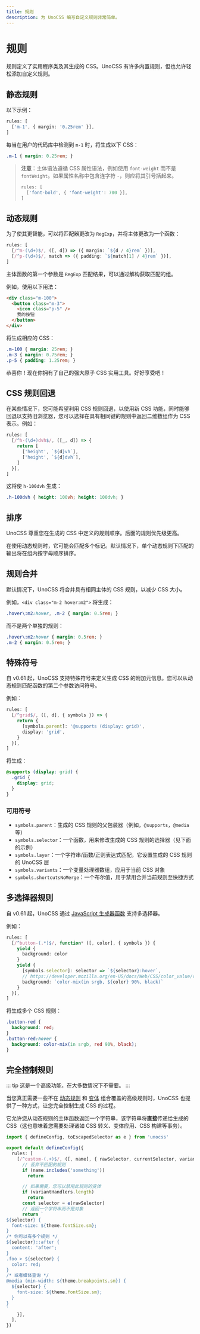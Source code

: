 ```yaml
---
title: 规则
description: 为 UnoCSS 编写自定义规则非常简单。
---
```


# 规则

规则定义了实用程序类及其生成的 CSS。UnoCSS 有许多内置规则，但也允许轻松添加自定义规则。

## 静态规则

以下示例：

```ts
rules: [
  ['m-1', { margin: '0.25rem' }],
]
```

每当在用户的代码库中检测到 `m-1` 时，将生成以下 CSS：

```css
.m-1 { margin: 0.25rem; }
```

> **注意**：主体语法遵循 CSS 属性语法，例如使用 `font-weight` 而不是 `fontWeight`。如果属性名称中包含连字符 `-`，则应将其引号括起来。
>
> ```ts
> rules: [
>   ['font-bold', { 'font-weight': 700 }],
> ]
> ```

## 动态规则

为了使其更智能，可以将匹配器更改为 `RegExp`，并将主体更改为一个函数：

```ts
rules: [
  [/^m-(\d+)$/, ([, d]) => ({ margin: `${d / 4}rem` })],
  [/^p-(\d+)$/, match => ({ padding: `${match[1] / 4}rem` })],
]
```

主体函数的第一个参数是 `RegExp` 匹配结果，可以通过解构获取匹配的组。

例如，使用以下用法：

```html
<div class="m-100">
  <button class="m-3">
    <icon class="p-5" />
    我的按钮
  </button>
</div>
```

将生成相应的 CSS：

```css
.m-100 { margin: 25rem; }
.m-3 { margin: 0.75rem; }
.p-5 { padding: 1.25rem; }
```

恭喜你！现在你拥有了自己的强大原子 CSS 实用工具。好好享受吧！

## CSS 规则回退

在某些情况下，您可能希望利用 CSS 规则回退，以使用新 CSS 功能，同时能够回退以支持旧浏览器，您可以选择在具有相同键的规则中返回二维数组作为 CSS 表示。例如：

```ts
rules: [
  [/^h-(\d+)dvh$/, ([_, d]) => {
    return [
      ['height', `${d}vh`],
      ['height', `${d}dvh`],
    ]
  }],
]
```

这将使 `h-100dvh` 生成：

```css
.h-100dvh { height: 100vh; height: 100dvh; }
```

## 排序

UnoCSS 尊重您在生成的 CSS 中定义的规则顺序。后面的规则优先级更高。

在使用动态规则时，它可能会匹配多个标记。默认情况下，单个动态规则下匹配的输出将在组内按字母顺序排序。

## 规则合并

默认情况下，UnoCSS 将合并具有相同主体的 CSS 规则，以减少 CSS 大小。

例如，`<div class="m-2 hover:m2">` 将生成：

```css
.hover\:m2:hover, .m-2 { margin: 0.5rem; }
```

而不是两个单独的规则：

```css
.hover\:m2:hover { margin: 0.5rem; }
.m-2 { margin: 0.5rem; }
```

## 特殊符号

自 v0.61 起，UnoCSS 支持特殊符号来定义生成 CSS 的附加元信息。您可以从动态规则匹配函数的第二个参数访问符号。

例如：

```ts
rules: [
  [/^grid$/, ([, d], { symbols }) => {
    return {
      [symbols.parent]: '@supports (display: grid)',
      display: 'grid',
    }
  }],
]
```

将生成：

```css
@supports (display: grid) {
  .grid {
    display: grid;
  }
}
```

### 可用符号

- `symbols.parent`：生成的 CSS 规则的父包装器（例如，`@supports`，`@media` 等）
- `symbols.selector`：一个函数，用来修改生成的 CSS 规则的选择器（见下面的示例）
- `symbols.layer`：一个字符串/函数/正则表达式匹配，它设置生成的 CSS 规则的 UnoCSS 层
- `symbols.variants`：一个变量处理器数组，应用于当前 CSS 对象
- `symbols.shortcutsNoMerge`：一个布尔值，用于禁用合并当前规则至快捷方式

## 多选择器规则

自 v0.61 起，UnoCSS 通过 [JavaScript 生成器函数](https://developer.mozilla.org/en-US/docs/Web/JavaScript/Reference/Global_Objects/Generator) 支持多选择器。

例如：

```ts
rules: [
  [/^button-(.*)$/, function* ([, color], { symbols }) {
    yield {
      background: color
    }
    yield {
      [symbols.selector]: selector => `${selector}:hover`,
      // https://developer.mozilla.org/en-US/docs/Web/CSS/color_value/color-mix
      background: `color-mix(in srgb, ${color} 90%, black)`
    }
  }],
]
```

将生成多个 CSS 规则：

```css
.button-red {
  background: red;
}
.button-red:hover {
  background: color-mix(in srgb, red 90%, black);
}
```

## 完全控制规则

::: tip
这是一个高级功能，在大多数情况下不需要。
:::

当您真正需要一些不在 [动态规则](#dynamic-rules) 和 [变体](/config/variants) 组合覆盖的高级规则时，UnoCSS 也提供了一种方式，让您完全控制生成 CSS 的过程。

它允许您从动态规则的主体函数返回一个字符串，该字符串将**直接**传递给生成的 CSS（这也意味着您需要处理诸如 CSS 转义、变体应用、CSS 构建等事务）。

```ts [uno.config.ts]
import { defineConfig, toEscapedSelector as e } from 'unocss'

export default defineConfig({
  rules: [
    [/^custom-(.+)$/, ([, name], { rawSelector, currentSelector, variantHandlers, theme }) => {
      // 丢弃不匹配的规则
      if (name.includes('something'))
        return

      // 如果需要，您可以禁用此规则的变体
      if (variantHandlers.length)
        return
      const selector = e(rawSelector)
      // 返回一个字符串而不是对象
      return `
${selector} {
  font-size: ${theme.fontSize.sm};
}
/* 你可以有多个规则 */
${selector}::after {
  content: 'after';
}
.foo > ${selector} {
  color: red;
}
/* 或者媒体查询 */
@media (min-width: ${theme.breakpoints.sm}) {
  ${selector} {
    font-size: ${theme.fontSize.sm};
  }
}
`
    }],
  ],
})
```
